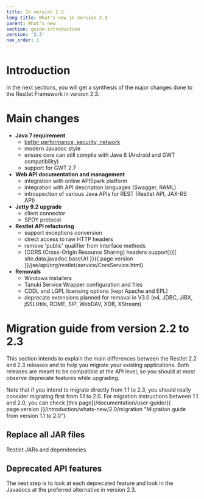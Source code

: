 ```yaml
---
title: In version 2.3
long-title: What's new in version 2.3
parent: What's new
section: guide-introduction
version: '2.3'
nav_order: 1
---
```

# Introduction

In the next sections, you will get a synthesis of the major changes done
to the Restlet Framework in version 2.3.

# Main changes

* **Java 7 requirement**
  * [better performance, security, network](http://www.oracle.com/technetwork/java/javase/jdk7-relnotes-418459.html)
  * modern Javadoc style
  * ensure core can still compile with Java 6 (Android and GWT compatibility)
  * support for GWT 2.7
* **Web API documentation and management**
  * integration with online APISpark platform
  * integration with API description languages (Swagger, RAML)
  * introspection of various Java APIs for REST (Restlet API, JAX-RS API)
* **Jetty 9.2 upgrade**
  * client connector
  * SPDY protocol
* **Restlet API refactoring**
  * support exceptions conversion
  * direct access to raw HTTP headers
  * remove 'public' qualifier from interface methods
  * [CORS (Cross-Origin Resource Sharing) headers support]({{ site.data.javadoc.baseUrl }}{{ page.version }}/jse/api/org/restlet/service/CorsService.html)
* **Removals**
  * Windows installers
  * Tanuki Service Wrapper configuration and files
  * CDDL and LGPL licensing options (kept Apache and EPL)
  * deprecate extensions planned for removal in V3.0 (e4, JDBC, JiBX, jSSLUtils, ROME, SIP, WebDAV, XDB, XStream)

# Migration guide from version 2.2 to 2.3

This section intends to explain the main differences between the Restlet
2.2 and 2.3 releases and to help you migrate your existing applications.
Both releases are meant to be compatible at the API level, so you should
at most observe deprecate features while upgrading.

Note that if you intend to migrate directly from 1.1 to 2.3, you should
really consider migrating first from 1.1 to 2.0. For migration instructions between 1.1 and 2.0,
you can check [this page](/documentation/user-guide/{{ page.version }}/introduction/whats-new/2.0/migration "Migration guide from version 1.1 to 2.0").

## Replace all JAR files

Restlet JARs and dependencies

## Deprecated API features

The next step is to look at each deprecated feature and look in the
Javadocs at the preferred alternative in version 2.3.
